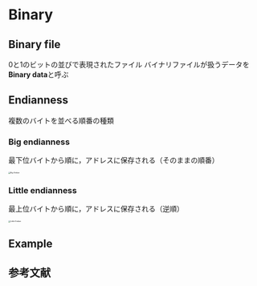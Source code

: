 # Binary

## Binary file

0と1のビットの並びで表現されたファイル
バイナリファイルが扱うデータを<b>Binary data</b>と呼ぶ

## Endianness

複数のバイトを並べる順番の種類

### Big endianness

最下位バイトから順に，アドレスに保存される（そのままの順番）

<img src="https://upload.wikimedia.org/wikipedia/commons/thumb/5/54/Big-Endian.svg/1024px-Big-Endian.svg.png" alt="Big-Endian" style="zoom:25%;" />

### Little endianness

最上位バイトから順に，アドレスに保存される（逆順）

<img src="https://upload.wikimedia.org/wikipedia/commons/thumb/e/ed/Little-Endian.svg/1024px-Little-Endian.svg.png" alt="Little-Endian" style="zoom:25%;" />

## Example







## 参考文献

[^1]:[バイナリファイルの読み書き | Programming Place Plus　Ｃ言語編　第４２章](https://programming-place.net/ppp/contents/c/042.html)
[^2]:[エンディアン - Wikipedia](https://www.google.com/url?sa=t&rct=j&q=&esrc=s&source=web&cd=4&cad=rja&uact=8&ved=2ahUKEwiYxoCesJTmAhWoUN4KHZ9EArcQFjADegQIBBAB&url=https%3A%2F%2Fja.wikipedia.org%2Fwiki%2F%E3%82%A8%E3%83%B3%E3%83%87%E3%82%A3%E3%82%A2%E3%83%B3&usg=AOvVaw1uO_BmACxOWEfr63qERl_x)

